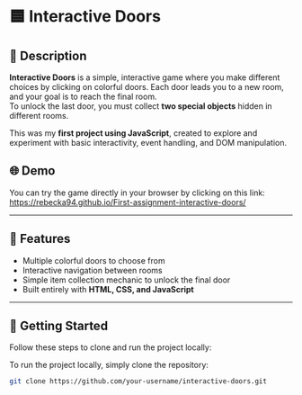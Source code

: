 # 🟦 Interactive Doors

## 📖 Description
**Interactive Doors** is a simple, interactive game where you make different choices by clicking on colorful doors. Each door leads you to a new room, and your goal is to reach the final room.  
To unlock the last door, you must collect **two special objects** hidden in different rooms.

This was my **first project using JavaScript**, created to explore and experiment with basic interactivity, event handling, and DOM manipulation.

## 🌐 Demo
You can try the game directly in your browser by clicking on this link: https://rebecka94.github.io/First-assignment-interactive-doors/

---

## 🧰 Features
- Multiple colorful doors to choose from  
- Interactive navigation between rooms  
- Simple item collection mechanic to unlock the final door  
- Built entirely with **HTML, CSS, and JavaScript**

---

## 🚀 Getting Started

Follow these steps to clone and run the project locally:

To run the project locally, simply clone the repository:

```bash
git clone https://github.com/your-username/interactive-doors.git
```
